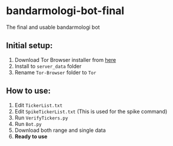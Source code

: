 # bandarmologi-bot-final
 The final and usable bandarmologi bot

## Initial setup:
1. Download Tor Browser installer from [here](https://www.torproject.org/download/)
2. Install to `server_data` folder
3. Rename `Tor-Browser` folder to `Tor`

## How to use:
1. Edit `TickerList.txt`
2. Edit `SpikeTickerList.txt` (This is used for the spike command)
3. Run `VerifyTickers.py`
4. Run `Bot.py`
5. Download both range and single data
6. **Ready to use**
